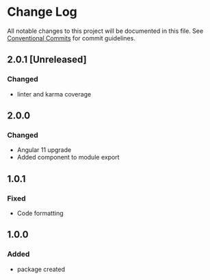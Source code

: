 # Change Log

All notable changes to this project will be documented in this file.
See [Conventional Commits](https://conventionalcommits.org) for commit guidelines.

## 2.0.1 [Unreleased]

### Changed

- linter and karma coverage

## 2.0.0

### Changed

- Angular 11 upgrade
- Added component to module export 

## 1.0.1

### Fixed

- Code formatting

## 1.0.0

### Added

- package created
